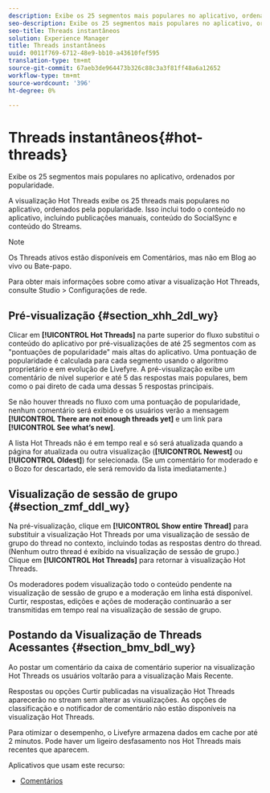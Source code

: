 ```yaml
---
description: Exibe os 25 segmentos mais populares no aplicativo, ordenados por popularidade.
seo-description: Exibe os 25 segmentos mais populares no aplicativo, ordenados por popularidade.
seo-title: Threads instantâneos
solution: Experience Manager
title: Threads instantâneos
uuid: 0011f769-6712-48e9-bb10-a43610fef595
translation-type: tm+mt
source-git-commit: 67aeb3de964473b326c88c3a3f81ff48a6a12652
workflow-type: tm+mt
source-wordcount: '396'
ht-degree: 0%

---
```



# Threads instantâneos{#hot-threads}

Exibe os 25 segmentos mais populares no aplicativo, ordenados por popularidade.

A visualização Hot Threads exibe os 25 threads mais populares no aplicativo, ordenados pela popularidade. Isso inclui todo o conteúdo no aplicativo, incluindo publicações manuais, conteúdo do SocialSync e conteúdo do Streams.

>[!NOTE]
>
>Os Threads ativos estão disponíveis em Comentários, mas não em Blog ao vivo ou Bate-papo.

Para obter mais informações sobre como ativar a visualização Hot Threads, consulte Studio > Configurações de rede.

## Pré-visualização {#section_xhh_2dl_wy}

Clicar em **[!UICONTROL Hot Threads]** na parte superior do fluxo substitui o conteúdo do aplicativo por pré-visualizações de até 25 segmentos com as &quot;pontuações de popularidade&quot; mais altas do aplicativo. Uma pontuação de popularidade é calculada para cada segmento usando o algoritmo proprietário e em evolução de Livefyre. A pré-visualização exibe um comentário de nível superior e até 5 das respostas mais populares, bem como o pai direto de cada uma dessas 5 respostas principais.

Se não houver threads no fluxo com uma pontuação de popularidade, nenhum comentário será exibido e os usuários verão a mensagem **[!UICONTROL There are not enough threads yet]** e um link para **[!UICONTROL See what’s new]**.

A lista Hot Threads não é em tempo real e só será atualizada quando a página for atualizada ou outra visualização (**[!UICONTROL Newest]** ou **[!UICONTROL Oldest]**) for selecionada. (Se um comentário for moderado e o Bozo for descartado, ele será removido da lista imediatamente.)

## Visualização de sessão de grupo {#section_zmf_ddl_wy}

Na pré-visualização, clique em **[!UICONTROL Show entire Thread]** para substituir a visualização Hot Threads por uma visualização de sessão de grupo do thread no contexto, incluindo todas as respostas dentro do thread. (Nenhum outro thread é exibido na visualização de sessão de grupo.) Clique em **[!UICONTROL Hot Threads]** para retornar à visualização Hot Threads.

Os moderadores podem visualização todo o conteúdo pendente na visualização de sessão de grupo e a moderação em linha está disponível. Curtir, respostas, edições e ações de moderação continuarão a ser transmitidas em tempo real na visualização de sessão de grupo.

## Postando da Visualização de Threads Acessantes {#section_bmv_bdl_wy}

Ao postar um comentário da caixa de comentário superior na visualização Hot Threads os usuários voltarão para a visualização Mais Recente.

Respostas ou opções Curtir publicadas na visualização Hot Threads aparecerão no stream sem alterar as visualizações. As opções de classificação e o notificador de comentário não estão disponíveis na visualização Hot Threads.

Para otimizar o desempenho, o Livefyre armazena dados em cache por até 2 minutos. Pode haver um ligeiro desfasamento nos Hot Threads mais recentes que aparecem.



Aplicativos que usam este recurso:

* [Comentários](/help/using/c-about-apps/c-comments/c-comments.md)

